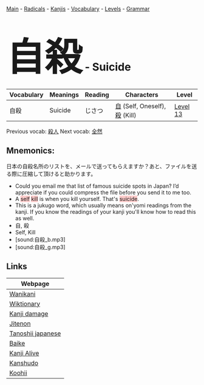 <style> bigfont {font-size: 100px}</style>
[Main](../README.md) -
[Radicals](../radicals.md) -
[Kanjis](../kanjis.md) -
[Vocabulary](../vocabulary.md) -
[Levels](../levels.md) -
[Grammar](../grammar.md)
# <bigfont> 自殺</bigfont> - Suicide 

| Vocabulary | Meanings | Reading | Characters | Level |
| --- | --- | --- | --- | --- |
| 自殺 | Suicide | じさつ |  [自](../kanjis/自.md) (Self, Oneself), [殺](../kanjis/殺.md) (Kill) | [Level 13](../levels/wk_level13.md) |

Previous vocab: [殺人](殺人.md) Next vocab: [全然](全然.md) 

## Mnemonics:
日本の自殺名所のリストを、メールで送ってもらえますか？あと、ファイルを送る際に圧縮して頂けると助かります。
* Could you email me that list of famous suicide spots in Japan? I’d appreciate if you could compress the file before you send it to me too.
* A <span style="background-color:#ffcccb"> self</span> <span style="background-color:#ffcccb"> kill</span> is when you kill yourself. That's <span style="background-color:#ffcccb"> suicide</span>.
* This is a jukugo word, which usually means on'yomi readings from the kanji. If you know the readings of your kanji you'll know how to read this as well.
* 自, 殺
* Self, Kill
* [sound:自殺_b.mp3]
* [sound:自殺_g.mp3]


## Links 

| Webpage |
| --- |
| [Wanikani          ](https://www.wanikani.com/kanji/自殺) |
| [Wiktionary        ](https://en.wiktionary.org/wiki/自殺) |
| [Kanji damage      ](http://www.kanjidamage.com/kanji/search?utf8=✓&q=自殺) |
| [Jitenon           ](https://jitenon.com/kanji/自殺) |
| [Tanoshii japanese ](https://www.tanoshiijapanese.com/dictionary/kanji.cfm?k=自殺) |
| [Baike             ](https://baike.baidu.com/item/自殺) |
| [Kanji Alive       ](https://app.kanjialive.com/自殺) |
| [Kanshudo          ](https://www.kanshudo.com/searchmn?q=自殺) |
| [Koohii            ](https://kanji.koohii.com/study/kanji/自殺) |
